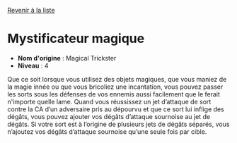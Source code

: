 [Revenir à la liste](list.md)

# Mystificateur magique

 * **Nom d'origine** : Magical Trickster
 * **Niveau** : 4


<p>Que ce soit lorsque vous utilisez des objets magiques, que vous maniez de la magie innée ou que vous bricoliez une incantation, vous pouvez passer les sorts sous les défenses de vos ennemis aussi facilement que le ferait n'importe quelle lame. Quand vous réussissez un jet d’attaque de sort contre la CA d’un adversaire pris au dépourvu et que ce sort lui inflige des dégâts, vous pouvez ajouter vos dégâts d’attaque sournoise au jet de dégâts. Si votre sort est à l’origine de plusieurs jets de dégâts séparés, vous n’ajoutez vos dégâts d’attaque sournoise qu’une seule fois par cible.</p>